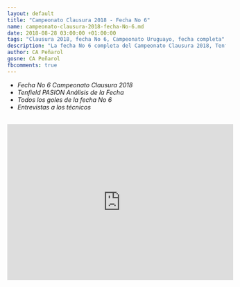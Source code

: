 ```yaml
---
layout: default
title: "Campeonato Clausura 2018 - Fecha No 6"
name: campeonato-clausura-2018-fecha-No-6.md
date: 2018-08-28 03:00:00 +01:00:00
tags: "Clausura 2018, fecha No 6, Campeonato Uruguayo, fecha completa"
description: "La fecha No 6 completa del Campeonato Clausura 2018, Tenfield PASION VTV via Futbol Andres"
author: CA Peñarol
gosne: CA Peñarol
fbcomments: true
---
```


 - *Fecha No 6 Campeonato Clausura 2018*
 - *Tenfield PASION Análisis de la Fecha*
 - *Todos los goles de la fecha No 6*
 - *Entrevistas a los técnicos*

 <br>

 <iframe width="521" height="360" src="https://www.youtube.com/embed/CuZQqVm9nMw" frameborder="0" allow="autoplay; encrypted-media" allowfullscreen></iframe>
